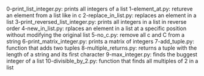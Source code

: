 0-print_list_integer.py: prints all integers of a list
1-element_at.py: retureve an element from a list like in c
2-replace_in_list.py: replaces an element in a list
3-print_reversed_list_integer.py: prints all integers in a list in reverse order
4-new_in_list.py: rplaces an element in a list at a specific position without modifying the original list
5-no_c.py: remove all c and C from a string
6-print_matrix_integer.py: prints a matrix of integers
7-add_tuple.py: function that adds two tuples
8-multiple_returns.py: returns a tuple with the length of a string and its first character
9-max_integer.py: finds the buggest integer of a list
10-divisible_by_2.py: function that finds all multiples of 2 in a list
